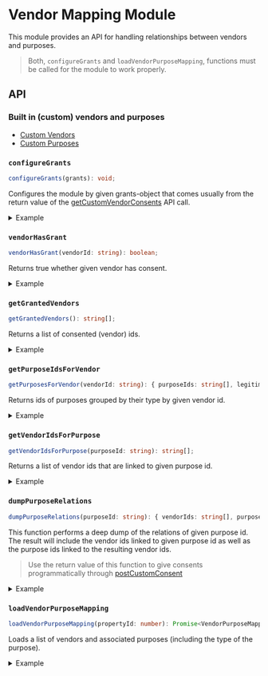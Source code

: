 # Vendor Mapping Module

This module provides an API for handling relationships between vendors and purposes.

> Both, `configureGrants` and `loadVendorPurposeMapping`, functions must be called for the module to work properly.

## API

### Built in (custom) vendors and purposes

* [Custom Vendors](custom-vendors.ts)
* [Custom Purposes](custom-purposes.ts)

### `configureGrants`

```typescript
configureGrants(grants): void;
```

Configures the module by given grants-object that comes usually from the return value of the [getCustomVendorConsents](../sourcepoint/README.md#getcustomvendorconsents) API call.

<details>
<summary>Example</summary>
    
```javascript
import { configureGrants, vendorHasGrant } from '@spring-media/red-sourcepoint-cmp/dist/esm/vendor-mapping';

const grants = {
  '123': {
    purposeGrants: { '123': true, '456': true },
    vendorGrant: true,
  },
};

configureGrants(grants);

console.log(vendorHasGrant('123')); // true
```    
</details>

### `vendorHasGrant`

```typescript
vendorHasGrant(vendorId: string): boolean;
```

Returns true whether given vendor has consent.

<details>
<summary>Example</summary>
    
```javascript
import { vendorHasGrant, configureGrants } from '@spring-media/red-sourcepoint-cmp/dist/esm/vendor-mapping';

const grants = {
  '123': {
    purposeGrants: { '123': true, '456': true },
    vendorGrant: true,
  },
};

configureGrants(grants);

console.log(vendorHasGrant('123')); // true

// ------------------------

const grants = {
  '123': {
    purposeGrants: { '123': true, '456': false },
    vendorGrant: true,
  },
};

configureGrants(grants);

console.log(vendorHasGrant('123')); // false
```    
</details>

### `getGrantedVendors`

```typescript
getGrantedVendors(): string[];
```

Returns a list of consented (vendor) ids.


<details>
<summary>Example</summary>
    
```javascript
import { getGrantedVendors, configureGrants } from '@spring-media/red-sourcepoint-cmp/dist/esm/vendor-mapping';

const grants = {
  '123': {
    purposeGrants: { '123': true, '456': false },
    vendorGrant: true,
  },
  '456': {
    purposeGrants: { '123': true, '456': true },
    vendorGrant: true,
  },
  '789': {
    purposeGrants: { '123': true, '456': true },
    vendorGrant: false,
  },
};

configureGrants(grants);

console.log(getGrantedVendors()); /// ['456']

```    
</details>

### `getPurposeIdsForVendor`

```typescript
getPurposesForVendor(vendorId: string): { purposeIds: string[], legitimateInterestIds: string[] }
```

Returns ids of purposes grouped by their type by given vendor id.

<details>
<summary>Example</summary>
    
```javascript
import { getPurposesForVendor, configureVendorPurposeMapping } from '@spring-media/red-sourcepoint-cmp/dist/esm/vendor-mapping';

configureVendorPurposeMapping([
    {
      vendorId: '1',
      categories: [
        { _id: '1', type: 'CONSENT' },
        { _id: '2', type: 'CONSENT' },
        { _id: '3', type: 'LEGITIMATE_INTEREST' },
        { _id: '4', type: 'LEGITIMATE_INTEREST' },
      ],
    },
]);

console.log(getPurposesForVendor('123')); // { purposeIds: ['1', '2'], legitimateInterestIds: ['3', '4'] }
```    
</details>

### `getVendorIdsForPurpose`

```typescript
getVendorIdsForPurpose(purposeId: string): string[];
```

Returns a list of vendor ids that are linked to given purpose id.

<details>
<summary>Example</summary>
    
```javascript
import { getVendorIdsForPurpose, configureVendorPurposeMapping } from '@spring-media/red-sourcepoint-cmp/dist/esm/vendor-mapping';

configureVendorPurposeMapping([
  {
    vendorId: '1',
    categories: [
      { _id: '1', type: 'CONSENT' },
      { _id: '2', type: 'CONSENT' },
      { _id: '3', type: 'CONSENT' },
    ],
  },
  {
    vendorId: '2',
    categories: [
      { _id: '2', type: 'CONSENT' },
      { _id: '3', type: 'CONSENT' },
      { _id: '4', type: 'CONSENT' },
    ],
  },
  {
    vendorId: '3',
    categories: [{ _id: '9', type: 'CONSENT' }],
  },
]);

console.log(getVendorIdsForPurpose('3')); // ['1', '2']

```    
</details>

### `dumpPurposeRelations`

```typescript
dumpPurposeRelations(purposeId: string): { vendorIds: string[], purposeIds: string[], legitimateInterestIds: string[] };
```

This function performs a deep dump of the relations of given purpose id. 
The result will include the vendor ids linked to given purpose id as well as the purpose ids linked to the resulting vendor ids.

> Use the return value of this function to give consents programmatically through [postCustomConsent](../sourcepoint/README.md#postcustomconsent)

<details>
<summary>Example</summary>
    
```javascript
import { dumpPurposeRelations, configureVendorPurposeMapping } from '@spring-media/red-sourcepoint-cmp/dist/esm/vendor-mapping';

configureVendorPurposeMapping([
    {
      vendorId: '1',
      categories: [
        { _id: '4', type: 'CONSENT' },
        { _id: '5', type: 'LEGITIMATE_INTEREST' },
      ],
    },
    {
      vendorId: '2',
      categories: [
        { _id: '4', type: 'LEGITIMATE_INTEREST' },
        { _id: '5', type: 'LEGITIMATE_INTEREST' },
        { _id: '8', type: 'CONSENT' },
      ],
    },
    {
      vendorId: '3',
      categories: [
        { _id: '5', type: 'LEGITIMATE_INTEREST' },
        { _id: '6', type: 'LEGITIMATE_INTEREST' },
      ],
    },
]);

console.log(dumpPurposeRelations('5')); // { vendorIds: ['1', '2', '3'], purposeIds: ['4', '8'], legitimateInterestIds: ['5', '4', '6'] }
```    
</details>

### `loadVendorPurposeMapping`

```typescript
loadVendorPurposeMapping(propertyId: number): Promise<VendorPurposeMappings>;
```

Loads a list of vendors and associated purposes (including the type of the purpose).

<details>
<summary>Example</summary>
    
```javascript
import { loadVendorPurposeMapping } from '@spring-media/red-sourcepoint-cmp/dist/esm/vendor-mapping';

loadVendorPurposeMapping(1234).then(result => console.log(result)); // [{ vendorId: '1', categories: [{ _id: '2', type: 'CONSENT' }] }]
```    
</details>

